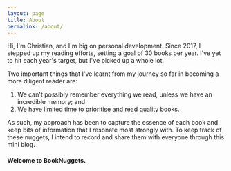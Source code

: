 ```yaml
---
layout: page
title: About
permalink: /about/
---
```


Hi, I'm Christian, and I'm big on personal development. Since 2017, I stepped up my reading efforts, setting a goal of 30 books per year. I've yet to hit each year's target, but I've picked up a whole lot.

Two important things that I've learnt from my journey so far in becoming a more diligent reader are:

1. We can't possibly remember everything we read, unless we have an incredible memory; and
2. We have limited time to prioritise and read quality books.

As such, my approach has been to capture the essence of each book and keep bits of information that I resonate most strongly with. To keep track of these nuggets, I intend to record and share them with everyone through this mini blog.

#### Welcome to BookNuggets.